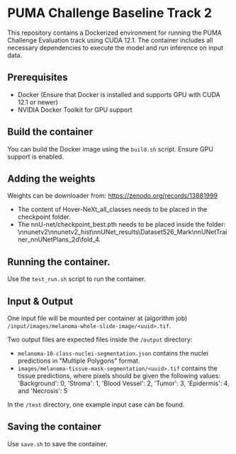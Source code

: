 # PUMA Challenge Baseline Track 2
This repository contains a Dockerized environment for running the PUMA Challenge Evaluation track using CUDA 12.1. The container includes all necessary dependencies to execute the model and run inference on input data. 

## Prerequisites
- Docker (Ensure that Docker is installed and supports GPU with CUDA 12.1 or newer)
- NVIDIA Docker Toolkit for GPU support

## Build the container
You can build the Docker image using the `build.sh` script. Ensure GPU support is enabled.

## Adding the weights
Weights can be downloader from: https://zenodo.org/records/13881999
- The content of Hover-NeXt_all_classes needs to be placed in the checkpoint folder.
- The nnU-net/checkpoint_best.pth needs to be placed inside the folder: \nnunetv2\nnunetv2_hist\nnUNet_results\Dataset526_Mark\nnUNetTrainer_nnUNetPlans_2d\fold_4.

## Running the container.
Use the `test_run.sh` script to run the container.

## Input & Output
One input file will be mounted per container at (algorithm job) `/input/images/melanoma-whole-slide-image/<uuid>.tif`.

Two output files are expected files inside the `/output` directory:
- `melanoma-10-class-nuclei-segmentation.json` contains the nuclei predictions in "Multiple Polygons" format.
- `images/melanoma-tissue-mask-segmentation/<uuid>.tif` contains the tissue predictions, where pixels should be given the following values:
'Background': 0, 'Stroma': 1, 'Blood Vessel': 2, 'Tumor': 3, 'Epidermis': 4, and 'Necrosis': 5

In the `/test` directory, one example input case can be found.

## Saving the container
Use `save.sh` to save the container.
